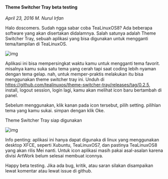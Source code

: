 #### Theme Switcher Tray beta testing
_April 23, 2016 M. Nurul Irfan_	

Halo doscomers. Sudah ngga sabar coba TeaLinuxOS8? Ada beberapa software yang akan disertakan didalamnya. Salah satunya adalah Theme Switcher Tray, sebuah aplikasi yang bisa digunakan untuk mengganti tema/tampilan di TeaLinuxOS.

<div class="row">
	<div class="col-sm-3"></div>
	<div class="col-sm-6">
		<div class="thumbnail">
			<img class="img-responsive" src="./posts/2016-04-23-theme-switcher-tray-beta-testing/Cuplikan-Layar_2016-04-23_21-52-51.png" alt="img">
		</div>
	</div>
	<div class="col-sm-3"></div>
</div>

Aplikasi ini bisa mempersingkat waktu kamu untuk mengganti tema favorit. misalnya kamu suka satu tema yang cerah tapi saat coding lebih nyaman dengan tema gelap. nah, untuk memper-praktis melakukan itu bisa menggunakan theme switcher tray ini. Unduh di <https://github.com/tealinuxos/theme-switcher-tray/releases/tag/0.2.5>, install, logout session, login lagi, kamu akan melihat icon baru bertambah di panel.

Sebelum menggunakan, klik kanan pada icon tersebut, pilih setting. pilihlan tema yang kamu sukai. simpan dengan klik Oke.

Theme Switcher Tray siap digunakan

<div class="row">
	<div class="col-sm-3"></div>
	<div class="col-sm-6">
		<div class="thumbnail">
			<img class="img-responsive" src="./posts/2016-04-23-theme-switcher-tray-beta-testing/theme-switcher-tray.png" alt="img">
		</div>
	</div>
	<div class="col-sm-3"></div>
</div>

Info penting: aplikasi ini hanya dapat digunaka di linux yang menggunakan desktop XFCE, seperti Xubuntu, TeaLinuxOS7, dan pastinya TeaLinuxOS8 yang akan rilis Mei nanti. Untuk icon aplikasi masih pakai asal-asalan karena divisi ArtWork belum selesai membuat iconnya.

Happy beta testing. Jika ada bug, kritik, atau saran silakan disampaikan lewat komentar atau lewat issue di github.